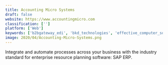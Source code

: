 ```yaml
---
title: Accounting Micro Systems
draft: false 
website: https://www.accountingmicro.com
classification: ['']
platform: ['Web']
keywords: ['b2bgateway_edi', 'bkd_technologies', 'effective_computer_solutions', 'itcc', 'long_business_systems', 'megawork_usa', 'navigator_business_solutions', 'projectline', 'sapphire_systems', 'third_wave_business_systems', 'vistavu_solutions']
image: 2020/04/Accounting-Micro-Systems.png
---
```

Integrate and automate processes across your business with the industry standard for enterprise resource planning software: SAP ERP.